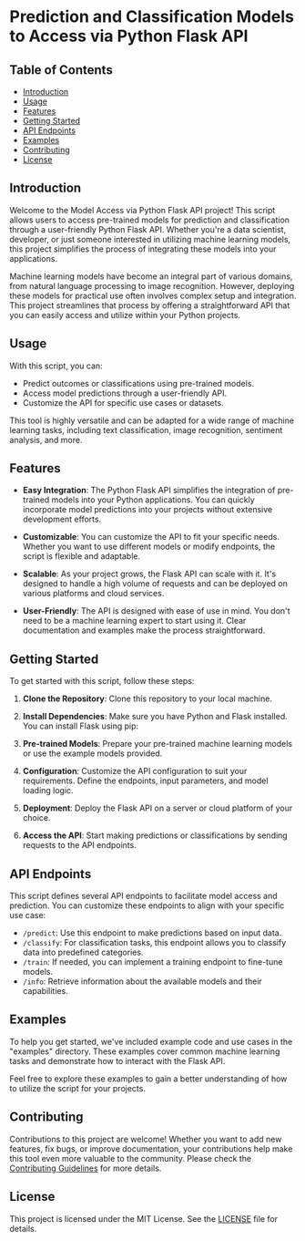 # Prediction and Classification Models to Access via Python Flask API

## Table of Contents
- [Introduction](#introduction)
- [Usage](#usage)
- [Features](#features)
- [Getting Started](#getting-started)
- [API Endpoints](#api-endpoints)
- [Examples](#examples)
- [Contributing](#contributing)
- [License](#license)

## Introduction

Welcome to the Model Access via Python Flask API project! This script allows users to access pre-trained models for prediction and classification through a user-friendly Python Flask API. Whether you're a data scientist, developer, or just someone interested in utilizing machine learning models, this project simplifies the process of integrating these models into your applications.

Machine learning models have become an integral part of various domains, from natural language processing to image recognition. However, deploying these models for practical use often involves complex setup and integration. This project streamlines that process by offering a straightforward API that you can easily access and utilize within your Python projects.

## Usage

With this script, you can:

- Predict outcomes or classifications using pre-trained models.
- Access model predictions through a user-friendly API.
- Customize the API for specific use cases or datasets.

This tool is highly versatile and can be adapted for a wide range of machine learning tasks, including text classification, image recognition, sentiment analysis, and more.

## Features

- **Easy Integration**: The Python Flask API simplifies the integration of pre-trained models into your Python applications. You can quickly incorporate model predictions into your projects without extensive development efforts.

- **Customizable**: You can customize the API to fit your specific needs. Whether you want to use different models or modify endpoints, the script is flexible and adaptable.

- **Scalable**: As your project grows, the Flask API can scale with it. It's designed to handle a high volume of requests and can be deployed on various platforms and cloud services.

- **User-Friendly**: The API is designed with ease of use in mind. You don't need to be a machine learning expert to start using it. Clear documentation and examples make the process straightforward.

## Getting Started

To get started with this script, follow these steps:

1. **Clone the Repository**: Clone this repository to your local machine.

2. **Install Dependencies**: Make sure you have Python and Flask installed. You can install Flask using pip:


3. **Pre-trained Models**: Prepare your pre-trained machine learning models or use the example models provided.

4. **Configuration**: Customize the API configuration to suit your requirements. Define the endpoints, input parameters, and model loading logic.

5. **Deployment**: Deploy the Flask API on a server or cloud platform of your choice.

6. **Access the API**: Start making predictions or classifications by sending requests to the API endpoints.

## API Endpoints

This script defines several API endpoints to facilitate model access and prediction. You can customize these endpoints to align with your specific use case:

- `/predict`: Use this endpoint to make predictions based on input data.
- `/classify`: For classification tasks, this endpoint allows you to classify data into predefined categories.
- `/train`: If needed, you can implement a training endpoint to fine-tune models.
- `/info`: Retrieve information about the available models and their capabilities.

## Examples

To help you get started, we've included example code and use cases in the "examples" directory. These examples cover common machine learning tasks and demonstrate how to interact with the Flask API.

Feel free to explore these examples to gain a better understanding of how to utilize the script for your projects.

## Contributing

Contributions to this project are welcome! Whether you want to add new features, fix bugs, or improve documentation, your contributions help make this tool even more valuable to the community. Please check the [Contributing Guidelines](CONTRIBUTING.md) for more details.

## License

This project is licensed under the MIT License. See the [LICENSE](LICENSE) file for details.


